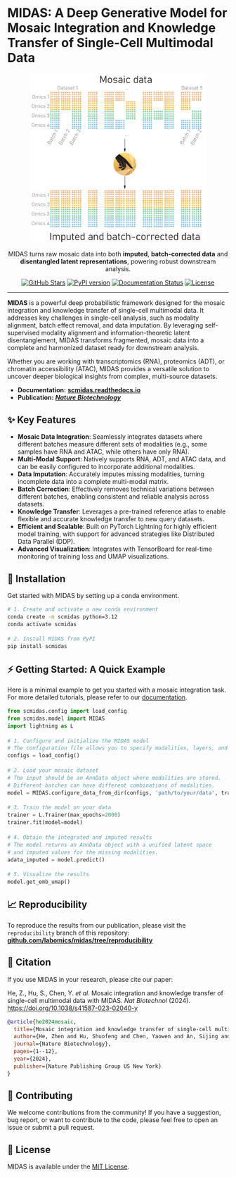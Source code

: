 # MIDAS: A Deep Generative Model for Mosaic Integration and Knowledge Transfer of Single-Cell Multimodal Data

<div align="center">
  <img src="docs/source/_static/img/midas_logo_vertical.png" alt="MIDAS Logo" width="400px">
</div>

<p align="center">
  MIDAS turns raw mosaic data into both <strong>imputed</strong>, <strong>batch-corrected data</strong> and <strong>disentangled latent representations</strong>, powering robust downstream analysis.
</p>

<p align="center">
  <a href="https://github.com/labomics/midas/stargazers"><img src="https://img.shields.io/github/stars/labomics/midas?style=social" alt="GitHub Stars"></a>
  <a href="https://pypi.org/project/scmidas/"><img src="https://img.shields.io/pypi/v/scmidas" alt="PyPI version"></a>
  <a href="https://scmidas.readthedocs.io/en/latest/"><img src="https://img.shields.io/readthedocs/scmidas" alt="Documentation Status"></a>
  <a href="https://github.com/labomics/midas/LICENSE"><img src="https://img.shields.io/github/license/labomics/midas?v=1" alt="License"></a>
</p>

---

**MIDAS** is a powerful deep probabilistic framework designed for the mosaic integration and knowledge transfer of single-cell multimodal data. It addresses key challenges in single-cell analysis, such as modality alignment, batch effect removal, and data imputation. By leveraging self-supervised modality alignment and information-theoretic latent disentanglement, MIDAS transforms fragmented, mosaic data into a complete and harmonized dataset ready for downstream analysis.

Whether you are working with transcriptomics (RNA), proteomics (ADT), or chromatin accessibility (ATAC), MIDAS provides a versatile solution to uncover deeper biological insights from complex, multi-source datasets.

- **Documentation:** [**scmidas.readthedocs.io**](https://scmidas.readthedocs.io/en/latest/)
- **Publication:** [***Nature Biotechnology***](https://www.nature.com/articles/s41587-023-02040-y)

## ✨ Key Features

*   **Mosaic Data Integration**: Seamlessly integrates datasets where different batches measure different sets of modalities (e.g., some samples have RNA and ATAC, while others have only RNA).
*   **Multi-Modal Support**: Natively supports RNA, ADT, and ATAC data, and can be easily configured to incorporate additional modalities.
*   **Data Imputation**: Accurately imputes missing modalities, turning incomplete data into a complete multi-modal matrix.
*   **Batch Correction**: Effectively removes technical variations between different batches, enabling consistent and reliable analysis across datasets.
*   **Knowledge Transfer**: Leverages a pre-trained reference atlas to enable flexible and accurate knowledge transfer to new query datasets.
*   **Efficient and Scalable**: Built on PyTorch Lightning for highly efficient model training, with support for advanced strategies like Distributed Data Parallel (DDP).
*   **Advanced Visualization**: Integrates with TensorBoard for real-time monitoring of training loss and UMAP visualizations.

## 🚀 Installation

Get started with MIDAS by setting up a conda environment.

```bash
# 1. Create and activate a new conda environment
conda create -n scmidas python=3.12
conda activate scmidas

# 2. Install MIDAS from PyPI
pip install scmidas
```

## ⚡ Getting Started: A Quick Example

Here is a minimal example to get you started with a mosaic integration task. For more detailed tutorials, please refer to our [documentation](https://scmidas.readthedocs.io/en/latest/).

```python
from scmidas.config import load_config
from scmidas.model import MIDAS
import lightning as L

# 1. Configure and initialize the MIDAS model
# The configuration file allows you to specify modalities, layers, and other parameters.
configs = load_config()

# 2. Load your mosaic dataset
# The input should be an AnnData object where modalities are stored.
# Different batches can have different combinations of modalities.
model = MIDAS.configure_data_from_dir(configs, 'path/to/your/data', transform={'atac':'binarize'})

# 3. Train the model on your data
trainer = L.Trainer(max_epochs=2000)
trainer.fit(model=model)

# 4. Obtain the integrated and imputed results
# The model returns an AnnData object with a unified latent space 
# and imputed values for the missing modalities.
adata_imputed = model.predict()

# 5. Visualize the results
model.get_emb_umap()
```

## 📈 Reproducibility

To reproduce the results from our publication, please visit the `reproducibility` branch of this repository:
[**github.com/labomics/midas/tree/reproducibility**](https://github.com/labomics/midas/tree/reproducibility/)

## 📜 Citation

If you use MIDAS in your research, please cite our paper:

He, Z., Hu, S., Chen, Y. *et al*. Mosaic integration and knowledge transfer of single-cell multimodal data with MIDAS. *Nat Biotechnol* (2024). https://doi.org/10.1038/s41587-023-02040-y

```bibtex
@article{he2024mosaic,
  title={Mosaic integration and knowledge transfer of single-cell multimodal data with MIDAS},
  author={He, Zhen and Hu, Shuofeng and Chen, Yaowen and An, Sijing and Zhou, Jiahao and Liu, Runyan and Shi, Junfeng and Wang, Jing and Dong, Guohua and Shi, Jinhui and others},
  journal={Nature Biotechnology},
  pages={1--12},
  year={2024},
  publisher={Nature Publishing Group US New York}
}
```

## 🙌 Contributing

We welcome contributions from the community! If you have a suggestion, bug report, or want to contribute to the code, please feel free to open an issue or submit a pull request.

## 📝 License

MIDAS is available under the [MIT License](https://github.com/labomics/midas/blob/main/LICENSE).
